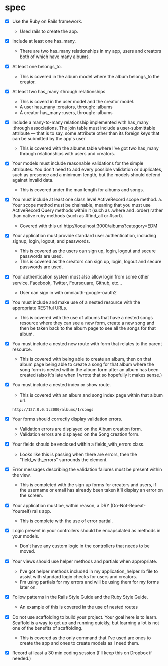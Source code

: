 # spec

- [x] Use the Ruby on Rails framework.
    - Used rails to create the app.

- [x] Include at least one has_many.
    - There are two has_many relationships in my app, users and creators both of which have many albums.

- [x] At least one belongs_to.
    - This is covered in the album model where the album belongs_to the creator.

- [x] At least two has_many :through relationships
    - This is coverd in the user model and the creator model. 
    - A user has_many :creators, through: :albums
    - A creator has_many :users, through: :albums

- [x] Include a many-to-many relationship implemented with has_many :through associations. The join table must include a user-submittable attribute — that is to say, some attribute other than its foreign keys that can be submitted by the app's user
    - This is covered with the albums table where I've got two has_many through relationships with users and creators.

- [x] Your models must include reasonable validations for the simple attributes. You don't need to add every possible validation or duplicates, such as presence and a minimum length, but the models should defend against invalid data.
    - This is covered under the max length for albums and songs.

- [x] You must include at least one class level ActiveRecord scope method. a. Your scope method must be chainable, meaning that you must use ActiveRecord Query methods within it (such as .where and .order) rather than native ruby methods (such as #find_all or #sort).
    - Covered with this url http://localhost:3000/albums?category=EDM

- [x] Your application must provide standard user authentication, including signup, login, logout, and passwords.
    - This is covered as the users can sign up, login, logout and secure passwords are used.
     - This is covered as the creators can sign up, login, logout and secure passwords are used.

- [x] Your authentication system must also allow login from some other service. Facebook, Twitter, Foursquare, Github, etc...
    - User can sign in with omniauth-google-oauth2

- [x] You must include and make use of a nested resource with the appropriate RESTful URLs.
    - This is covered with the use of albums that have a nested songs resource where they can see a new form, create a new song and then be taken back to the album page to see all the songs for that album.


- [x] You must include a nested new route with form that relates to the parent resource.
    - This is covered with being able to create an album, then on that album page being able to create a song for that album where the song form is nested within the album form after an album has been created (also it's late when I wrote that so hopefully it makes sense.)

- [x] You must include a nested index or show route.
    - This is covered with an album and song index page within that album url.
    ```
    http://127.0.0.1:3000/albums/1/songs
    ```

- [x] Your forms should correctly display validation errors.
    - Validation errors are displayed on the Album creation form.
    - Validation errors are displayed on the Song creation form.


- [x] Your fields should be enclosed within a fields_with_errors class.
    - Looks like this is passing when  there are errors, then the "field_with_errors" surrounds the element.

- [x] Error messages describing the validation failures must be present within the view.
    - This is completed with the sign up forms for creators and users, if the username or email has already been taken it'll display an error on the screen.

- [x] Your application must be, within reason, a DRY (Do-Not-Repeat-Yourself) rails app.
    - This is complete with the use of error partial.

- [x] Logic present in your controllers should be encapsulated as methods in your models.
    - Don't have any custom logic in the controllers that needs to be moved. 

- [x] Your views should use helper methods and partials when appropriate.
    - I've got helper methods included in my application_helper.rb file to assist with standard login checks for users and creators.
    - I'm using partials for my errors and will be using them for my forms later on.

- [x] Follow patterns in the Rails Style Guide and the Ruby Style Guide.
    - An example of this is covered in the use of nested routes 


- [x] Do not use scaffolding to build your project. Your goal here is to learn. Scaffold is a way to get up and running quickly, but learning a lot is not one of the benefits of scaffolding.
    - This is covered as the only command that I've used are ones to create the app and ones to create models as I need them.

- [x] Record at least a 30 min coding session (I'll keep this on Dropbox if needed.)
